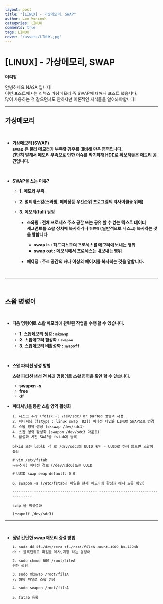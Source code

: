 ```yaml
---
layout: post
title: "[LINUX] - 가상메모리, SWAP"
author: Lee Wonseok
categories: LINUX
comments: true
tags: LINUX
cover: "/assets/LINUX.jpg"
---
```



# [LINUX] - 가상메모리, SWAP

**머리말**  

안녕하세요 NASA 입니다!  
이번 포스트에서는 리눅스 가상메모리 즉 SWAP에 대해서 포스트 했습니다.  
많이 사용하는 것 같으면서도 안하지만 이론적인 지식들을 알아놔야합니다!

---


## **가상메모리**

<br/>

* **가상메모리 (SWAP)**  
	**swap 은 물리 메모리가 부족할 경우를 대비해 만든 영역입니다.**   
	**간단히 말해서 메모리 부족으로 인한 이슈를 막기위해 HDD로 확보해놓은 메모리 공간입니다.**

<br/>

* **SWAP을 쓰는 이유?** 
	
    * **1. 메모리 부족**
	* **2. 멀티태스킹(스와핑, 페이징등 우선순위 프로그램의 리사이클을 위해)**
	* **3. 메모리(full) 덤핑**


        * **스와핑 : 전체 프로세스 주소 공간 또는 공유 할 수 없는 텍스트 데이터  
	세그먼트를 스왑 장치에 복사하거나 ``한번에`` (일반적으로 디스크) 복사하는 것을 말합니다**
	
	        * **swap in : 하드디스크의 프로세스를 메모리에 보내는 행위**  
	        * **swap out : 메모리에서 프로세스는 내보내는 행위**  
	
        * **페이징 : 주소 공간의 하나 이상의 페이지를 복사하는 것을 말합니다.**   

<br/>

---

<br/>

## **스왑 명령어**

<br/>

* **다음 명령어로 스왑 메모리에 관련된 작업을 수행 할 수 있습니다.**


    * **1. 스왑메모리 생성 : ``mkswap``**  
    * **2. 스왑메모리 활성화 : ``swapon``**  
    * **3. 스왑메모리 비활성화 : ``swapoff``**
    

<br/>

* **스왑 파티션 생성 방법**

    **스왑 파티션 생성 전 아래 명령어로 스왑 영역을 확인 할 수 있습니다.**

	* **swapon -s**   
	* **free**
	* **df** 


* **파티셔닝을 통한 스왑 영역 활성화**  

    ```
    1. 디스크 추가 (fdisk -l /dev/sdc) or parted 명령어 사용
    2. 파티셔닝 (fstype : linux swap [82]) 파티션 타입을 LINUX SWAP으로 변경
    3. 스왑 영역 생성 (mkswap /dev/sdc3) 
    4. 스왑 영역 활성화 (swapon /dev/sdc3 마운트)
    5. 활성화 시킨 SWAP을 fstab에 등록

    blkid 또는 lsblk -f 로 /dev/sdc3의 UUID 확인 - UUID로 하지 않으면 스왑이 풀림
      
    # vim /etc/fstab
    구문추가) 파티션 경로 (/dev/sdc6)또는 UUID

    # UUID swap swap defaults 0 0
      
    6. swapon -a (/etc/fstab의 파일을 현재 메모리에 활성화 해서 오류 확인)
    
    ----------------------------------------------------------------------------

    swap 을 비활성화
    
    (swapoff /dev/sdc3)   
    ```

---

<br/>

 * **정말 간단한 swap 메모리 증설 방법**  

    ```
    1. sudo dd if=/dev/zero of=/root/fileA count=4000 bs=1024k  
    dd : 블록단위로 파일을 복사,저장 하는 명령어
    
    2. sudo chmod 600 /root/fileA 
    권한 설정
         
    3. sudo mkswap /root/fileA                                  
    // 해당 파일로 스왑 생성

    4. sudo swapon /root/fileA

    5. fatab 등록
    ```
 